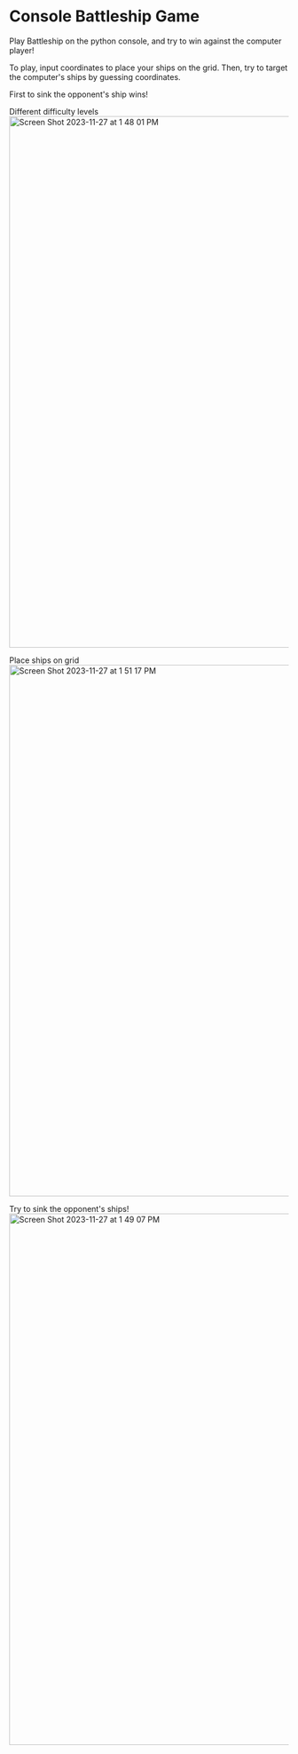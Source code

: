 # Console Battleship Game

Play Battleship on the python console, and try to win against the computer player! 

To play, input coordinates to place your ships on the grid. Then, try to target the computer's ships by guessing coordinates. 

First to sink the opponent's ship wins!

Different difficulty levels 
<img width="957" alt="Screen Shot 2023-11-27 at 1 48 01 PM" src="https://github.com/FaithD186/console-battleship-game/assets/90401001/f7795b4c-4be5-4c94-9bc2-9eaeb1713d9a">

Place ships on grid
<img width="957" alt="Screen Shot 2023-11-27 at 1 51 17 PM" src="https://github.com/FaithD186/console-battleship-game/assets/90401001/0d57297d-0833-4fb6-90eb-35003c0996e7">

Try to sink the opponent's ships!
<img width="957" alt="Screen Shot 2023-11-27 at 1 49 07 PM" src="https://github.com/FaithD186/console-battleship-game/assets/90401001/b7b41abc-c074-4006-aad2-2b752e92c0ea">

